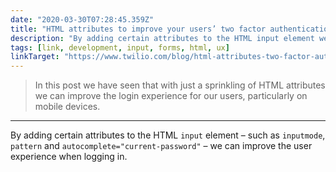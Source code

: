 ```yaml
---
date: "2020-03-30T07:28:45.359Z"
title: "HTML attributes to improve your users’ two factor authentication experience (Twilio"
description: "By adding certain attributes to the HTML input element we can improve the user experience when logging in"
tags: [link, development, input, forms, html, ux]
linkTarget: "https://www.twilio.com/blog/html-attributes-two-factor-authentication-autocomplete"
---
```

> In this post we have seen that with just a sprinkling of HTML attributes we can improve the login experience for our users, particularly on mobile devices.
---

By adding certain attributes to the HTML `input` element – such as `inputmode`, `pattern` and `autocomplete="current-password"` – we can improve the user experience when logging in.

